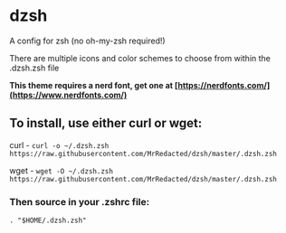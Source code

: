 # dzsh
A config for zsh (no oh-my-zsh required!)

There are multiple icons and color schemes to choose from within the .dzsh.zsh file

**This theme requires a nerd font, get one at [https://nerdfonts.com/](https://www.nerdfonts.com/)**

## To install, use either curl or wget:

curl - `curl -o ~/.dzsh.zsh https://raw.githubusercontent.com/MrRedacted/dzsh/master/.dzsh.zsh`

wget - `wget -O ~/.dzsh.zsh https://raw.githubusercontent.com/MrRedacted/dzsh/master/.dzsh.zsh`

### Then source in your .zshrc file:

`. "$HOME/.dzsh.zsh"`

